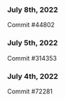 ### July 8th, 2022

Commit #44802

### July 5th, 2022

Commit #314353


### July 4th, 2022

Commit #72281
